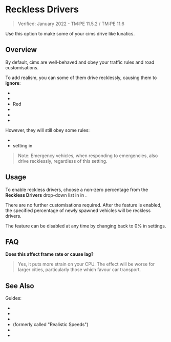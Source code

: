 # Reckless Drivers
> Verified: January 2022 - TM:PE 11.5.2 / TM:PE 11.6

Use this option to make some of your cims drive like lunatics.

## Overview

By default, cims are well-behaved and obey your traffic rules and road customisations.

To add realism, you can some of them drive recklessly, causing them to **ignore**:

* [](Speed-Limits.md)
* [](Priority-Signs.md)
* Red [](Traffic-Lights.md)
* [](Lane-Arrows.md)
* [](Vehicle-Restrictions.md)
* [](Parking-Restrictions.md)

However, they will still obey some rules:

* [](Lane-Connectors.md)
* [](Enter-Blocked-Junctions.md) setting in [](Junction-Restrictions.md)

> Note: Emergency vehicles, when responding to emergencies, also drive recklessly, regardless of this setting.

## Usage

To enable reckless drivers, choose a non-zero percentage from the **Reckless Drivers** drop-down list in [](Gameplay.md) in [](Settings.md).

There are no further customisations required. After the feature is enabled, the specified percentage of newly spawned vehicles will be reckless drivers.

The feature can be disabled at any time by changing back to 0% in settings.

## FAQ

**Does this affect frame rate or cause lag?**
> Yes, it puts more strain on your CPU. The effect will be worse for larger cities, particularly those which favour car transport.

## See Also

Guides:

* [](Evacuation-Bus-Rules.md)
* [](Flexible-Bus-Routing.md)
* [](Highway-Junction-Rules.md)
* [](Individual-Driving-Styles.md) (formerly called "Realistic Speeds")
* [](Road-Conditions.md)
* [](Vehicle-Restriction-Aggression.md)
